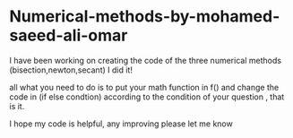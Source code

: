 # Numerical-methods-by-mohamed-saeed-ali-omar
I have been working on creating the code of the three numerical methods (bisection,newton,secant) I did it!

all what you need to do is to put your math function in f() and change the code in (if else condtion) according to the condition of your question , that is it.


I hope my code is helpful, any improving please let me know
